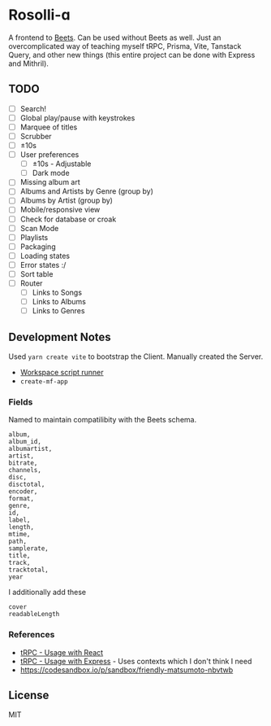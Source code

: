 # Rosolli-ɑ

A frontend to [Beets](https://github.com/beetbox/beets). Can be used without Beets as well. Just an overcomplicated way of teaching myself tRPC, Prisma, Vite, Tanstack Query, and other new things (this entire project can be done with Express and Mithril).

## TODO

- [ ] Search!
- [ ] Global play/pause with keystrokes
- [ ] Marquee of titles
- [ ] Scrubber
- [ ] ±10s
- [ ] User preferences
  - [ ] ±10s - Adjustable
  - [ ] Dark mode
- [ ] Missing album art
- [ ] Albums and Artists by Genre (group by)
- [ ] Albums by Artist (group by)
- [ ] Mobile/responsive view
- [ ] Check for database or croak
- [ ] Scan Mode
- [ ] Playlists
- [ ] Packaging
- [ ] Loading states
- [ ] Error states :/
- [ ] Sort table
- [ ] Router
  - [ ] Links to Songs
  - [ ] Links to Albums
  - [ ] Links to Genres

## Development Notes

Used `yarn create vite` to bootstrap the Client. Manually created the Server.

- [Workspace script runner](https://www.npmjs.com/package/wsrun)
- `create-mf-app`

### Fields

Named to maintain compatilibity with the Beets schema.

```
album,
album_id,
albumartist,
artist,
bitrate,
channels,
disc,
disctotal,
encoder,
format,
genre,
id,
label,
length,
mtime,
path,
samplerate,
title,
track,
tracktotal,
year
```

I additionally add these

```
cover
readableLength
```

### References

- [tRPC - Usage with React](https://trpc.io/docs/react)
- [tRPC - Usage with Express](https://trpc.io/docs/express) - Uses contexts which I don't think I need
- https://codesandbox.io/p/sandbox/friendly-matsumoto-nbvtwb

## License

MIT
